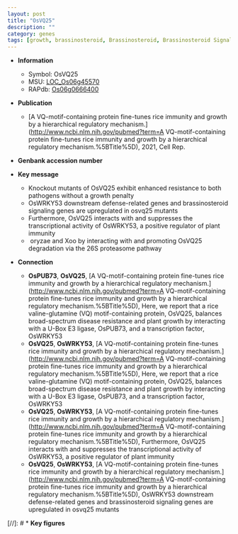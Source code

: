 ```yaml
---
layout: post
title: "OsVQ25"
description: ""
category: genes
tags: [growth, brassinosteroid, Brassinosteroid, Brassinosteroid Signaling, resistance, immunity, xoo, Xoo,  xoo ]
---
```


* **Information**  
    + Symbol: OsVQ25  
    + MSU: [LOC_Os06g45570](http://rice.uga.edu/cgi-bin/ORF_infopage.cgi?orf=LOC_Os06g45570)  
    + RAPdb: [Os06g0666400](https://rapdb.dna.affrc.go.jp/locus/?name=Os06g0666400)  

* **Publication**  
    + [A VQ-motif-containing protein fine-tunes rice immunity and growth by a hierarchical regulatory mechanism.](http://www.ncbi.nlm.nih.gov/pubmed?term=A VQ-motif-containing protein fine-tunes rice immunity and growth by a hierarchical regulatory mechanism.%5BTitle%5D), 2021, Cell Rep.

* **Genbank accession number**  

* **Key message**  
    + Knockout mutants of OsVQ25 exhibit enhanced resistance to both pathogens without a growth penalty
    + OsWRKY53 downstream defense-related genes and brassinosteroid signaling genes are upregulated in osvq25 mutants
    + Furthermore, OsVQ25 interacts with and suppresses the transcriptional activity of OsWRKY53, a positive regulator of plant immunity
    +  oryzae and Xoo by interacting with and promoting OsVQ25 degradation via the 26S proteasome pathway

* **Connection**  
    + __OsPUB73__, __OsVQ25__, [A VQ-motif-containing protein fine-tunes rice immunity and growth by a hierarchical regulatory mechanism.](http://www.ncbi.nlm.nih.gov/pubmed?term=A VQ-motif-containing protein fine-tunes rice immunity and growth by a hierarchical regulatory mechanism.%5BTitle%5D),  Here, we report that a rice valine-glutamine (VQ) motif-containing protein, OsVQ25, balances broad-spectrum disease resistance and plant growth by interacting with a U-Box E3 ligase, OsPUB73, and a transcription factor, OsWRKY53
    + __OsVQ25__, __OsWRKY53__, [A VQ-motif-containing protein fine-tunes rice immunity and growth by a hierarchical regulatory mechanism.](http://www.ncbi.nlm.nih.gov/pubmed?term=A VQ-motif-containing protein fine-tunes rice immunity and growth by a hierarchical regulatory mechanism.%5BTitle%5D),  Here, we report that a rice valine-glutamine (VQ) motif-containing protein, OsVQ25, balances broad-spectrum disease resistance and plant growth by interacting with a U-Box E3 ligase, OsPUB73, and a transcription factor, OsWRKY53
    + __OsVQ25__, __OsWRKY53__, [A VQ-motif-containing protein fine-tunes rice immunity and growth by a hierarchical regulatory mechanism.](http://www.ncbi.nlm.nih.gov/pubmed?term=A VQ-motif-containing protein fine-tunes rice immunity and growth by a hierarchical regulatory mechanism.%5BTitle%5D),  Furthermore, OsVQ25 interacts with and suppresses the transcriptional activity of OsWRKY53, a positive regulator of plant immunity
    + __OsVQ25__, __OsWRKY53__, [A VQ-motif-containing protein fine-tunes rice immunity and growth by a hierarchical regulatory mechanism.](http://www.ncbi.nlm.nih.gov/pubmed?term=A VQ-motif-containing protein fine-tunes rice immunity and growth by a hierarchical regulatory mechanism.%5BTitle%5D),  OsWRKY53 downstream defense-related genes and brassinosteroid signaling genes are upregulated in osvq25 mutants

[//]: # * **Key figures**  



